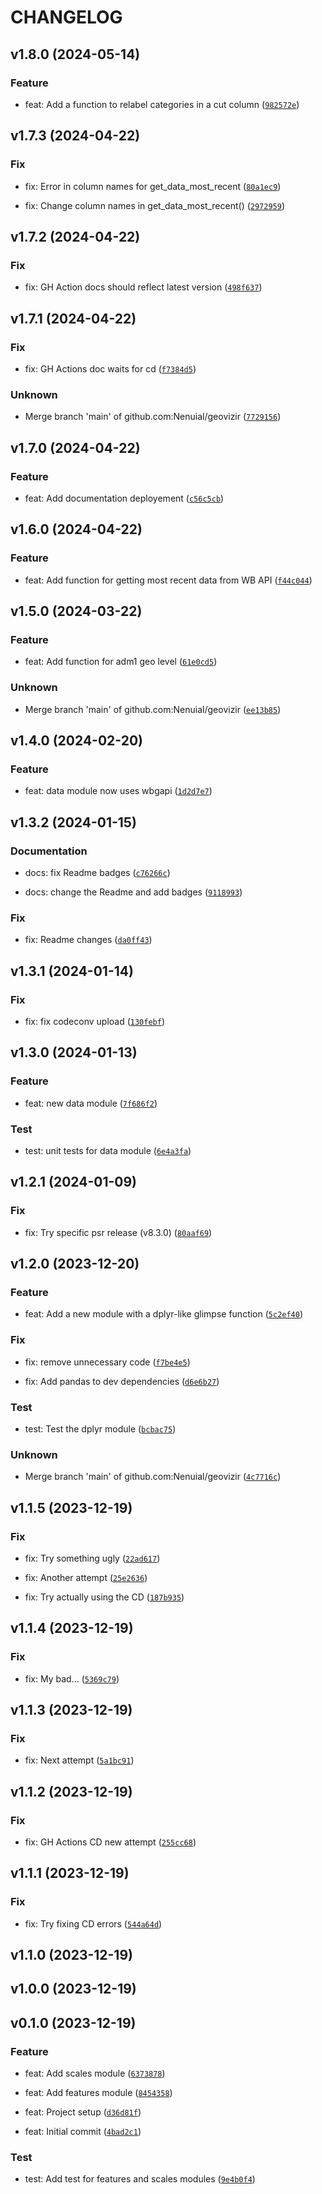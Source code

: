 # CHANGELOG



## v1.8.0 (2024-05-14)

### Feature

* feat: Add a function to relabel categories in a cut column ([`982572e`](https://github.com/Nenuial/geovizir/commit/982572efd585efc9a850f0c53c052e183be6cc61))


## v1.7.3 (2024-04-22)

### Fix

* fix: Error in column names for get_data_most_recent ([`80a1ec9`](https://github.com/Nenuial/geovizir/commit/80a1ec93a8a02fd904826f01feb2d944ce801392))

* fix: Change column names in get_data_most_recent() ([`2972959`](https://github.com/Nenuial/geovizir/commit/29729595b6c261c5aef19f863fdc0fb4d07d923f))


## v1.7.2 (2024-04-22)

### Fix

* fix: GH Action docs should reflect latest version ([`498f637`](https://github.com/Nenuial/geovizir/commit/498f637c9326b1331ee953de5b98b5d8612559a6))


## v1.7.1 (2024-04-22)

### Fix

* fix: GH Actions doc waits for cd ([`f7384d5`](https://github.com/Nenuial/geovizir/commit/f7384d59fa8543ba007154ecaed95942695e1052))

### Unknown

* Merge branch &#39;main&#39; of github.com:Nenuial/geovizir ([`7729156`](https://github.com/Nenuial/geovizir/commit/77291563e3815900fc2cb5b2ab038fac91869080))


## v1.7.0 (2024-04-22)

### Feature

* feat: Add documentation deployement ([`c56c5cb`](https://github.com/Nenuial/geovizir/commit/c56c5cb55beaade87b9f0458090d354553b7abbc))


## v1.6.0 (2024-04-22)

### Feature

* feat: Add function for getting most recent data from WB API ([`f44c044`](https://github.com/Nenuial/geovizir/commit/f44c0440f3fcee6755216d3d91c61cf8b7281da8))


## v1.5.0 (2024-03-22)

### Feature

* feat: Add function for adm1 geo level ([`61e0cd5`](https://github.com/Nenuial/geovizir/commit/61e0cd581bd871d4044859e336606e49fff9720c))

### Unknown

* Merge branch &#39;main&#39; of github.com:Nenuial/geovizir ([`ee13b85`](https://github.com/Nenuial/geovizir/commit/ee13b8521948880a574bbdfa8626d74ecd783f6c))


## v1.4.0 (2024-02-20)

### Feature

* feat: data module now uses wbgapi ([`1d2d7e7`](https://github.com/Nenuial/geovizir/commit/1d2d7e74f03991d15d388635788917d2be34bfc5))


## v1.3.2 (2024-01-15)

### Documentation

* docs: fix Readme badges ([`c76266c`](https://github.com/Nenuial/geovizir/commit/c76266c17a5377d22b14c05db577d3106aa19f79))

* docs: change the Readme and add badges ([`9118993`](https://github.com/Nenuial/geovizir/commit/911899317d317065390c588b3a48a179beba039b))

### Fix

* fix: Readme changes ([`da0ff43`](https://github.com/Nenuial/geovizir/commit/da0ff43df107dba100e7e4d2463efca0a53340b1))


## v1.3.1 (2024-01-14)

### Fix

* fix: fix codeconv upload ([`130febf`](https://github.com/Nenuial/geovizir/commit/130febfe6a1c3d85717cf8bbe392ffffa9cfb590))


## v1.3.0 (2024-01-13)

### Feature

* feat: new data module ([`7f686f2`](https://github.com/Nenuial/geovizir/commit/7f686f2ed4669b64aa251bc503a7633af18e3ea4))

### Test

* test: unit tests for data module ([`6e4a3fa`](https://github.com/Nenuial/geovizir/commit/6e4a3fab9244b22d7053f9897379170d5ef32596))


## v1.2.1 (2024-01-09)

### Fix

* fix: Try specific psr release (v8.3.0) ([`80aaf69`](https://github.com/Nenuial/geovizir/commit/80aaf695d3d59cc70930ca0f786da775e43103ae))


## v1.2.0 (2023-12-20)

### Feature

* feat: Add a new module with a dplyr-like glimpse function ([`5c2ef40`](https://github.com/Nenuial/geovizir/commit/5c2ef40c684ee5d9a0c093479a4f995aef95503e))

### Fix

* fix: remove unnecessary code ([`f7be4e5`](https://github.com/Nenuial/geovizir/commit/f7be4e56ef4404f7b0e680daf9e376703963e66d))

* fix: Add pandas to dev dependencies ([`d6e6b27`](https://github.com/Nenuial/geovizir/commit/d6e6b27405f30a639cde1c54322c34252f5757d3))

### Test

* test: Test the dplyr module ([`bcbac75`](https://github.com/Nenuial/geovizir/commit/bcbac750078a4235a335f0f0dfa9236d1f3d48cd))

### Unknown

* Merge branch &#39;main&#39; of github.com:Nenuial/geovizir ([`4c7716c`](https://github.com/Nenuial/geovizir/commit/4c7716c4abbbe90e4e591c115c784d9d3469dd1a))


## v1.1.5 (2023-12-19)

### Fix

* fix: Try something ugly ([`22ad617`](https://github.com/Nenuial/geovizir/commit/22ad617628259da24e84ec83aaad6e224d928f18))

* fix: Another attempt ([`25e2636`](https://github.com/Nenuial/geovizir/commit/25e2636ccce9d1f63a0d3ecaf021455614168a56))

* fix: Try actually using the CD ([`187b935`](https://github.com/Nenuial/geovizir/commit/187b935b64baf9b7ef856fd09c905f0ce9b4f08a))


## v1.1.4 (2023-12-19)

### Fix

* fix: My bad… ([`5369c79`](https://github.com/Nenuial/geovizir/commit/5369c79b4ee43b09481384ef73619d8c78ec6351))


## v1.1.3 (2023-12-19)

### Fix

* fix: Next attempt ([`5a1bc91`](https://github.com/Nenuial/geovizir/commit/5a1bc91facb6329c0a546f63d454cabb3740359f))


## v1.1.2 (2023-12-19)

### Fix

* fix: GH Actions CD new attempt ([`255cc68`](https://github.com/Nenuial/geovizir/commit/255cc68872561701efdf4a56cabf8827119db611))


## v1.1.1 (2023-12-19)

### Fix

* fix: Try fixing CD errors ([`544a64d`](https://github.com/Nenuial/geovizir/commit/544a64debfb820cfb5fd4159e8058b6d021a5c8b))


## v1.1.0 (2023-12-19)


## v1.0.0 (2023-12-19)


## v0.1.0 (2023-12-19)

### Feature

* feat: Add scales module ([`6373878`](https://github.com/Nenuial/geovizir/commit/637387858bccedc9fd490aa7b054d447f1157ecd))

* feat: Add features module ([`8454358`](https://github.com/Nenuial/geovizir/commit/8454358e8f8ee9b2ba8548188178afdcbb6556d4))

* feat: Project setup ([`d36d81f`](https://github.com/Nenuial/geovizir/commit/d36d81f5d9a4fe2fadd45d29d014bfc0d7272cbb))

* feat: Initial commit ([`4bad2c1`](https://github.com/Nenuial/geovizir/commit/4bad2c11d04a5e3ede9a30fa3cf5ff8f5a59187e))

### Test

* test: Add test for features and scales modules ([`9e4b0f4`](https://github.com/Nenuial/geovizir/commit/9e4b0f435d78b1cd3fa3248f31abc9f01ebcac3b))
